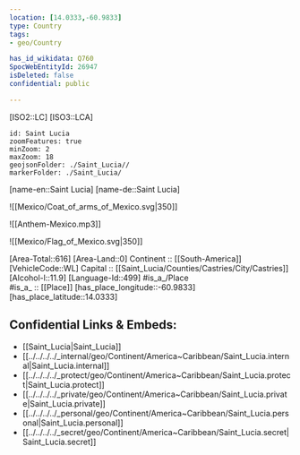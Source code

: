 ```yaml
---
location: [14.0333,-60.9833] 
type: Country
tags:
- geo/Country

has_id_wikidata: Q760 
SpocWebEntityId: 26947
isDeleted: false
confidential: public

---
```

[ISO2::LC] 
[ISO3::LCA] 
```leaflet
id: Saint Lucia
zoomFeatures: true 
minZoom: 2 
maxZoom: 18
geojsonFolder: ./Saint_Lucia//
markerFolder: ./Saint_Lucia/
```

[name-en::Saint Lucia] 
[name-de::Saint Lucia] 

![[Mexico/Coat_of_arms_of_Mexico.svg|350]] 

![[Anthem-Mexico.mp3]] 

![[Mexico/Flag_of_Mexico.svg|350]] 

[Area-Total::616] 
[Area-Land::0] 
Continent :: [[South-America]]  
[VehicleCode::WL] 
Capital :: [[Saint_Lucia/Counties/Castries/City/Castries]]  
[Alcohol-l::11.9] 
[Language-Id::499] 
#is_a_/Place  
#is_a_ :: [[Place]] 
[has_place_longitude::-60.9833] 
[has_place_latitude::14.0333] 



## Confidential Links & Embeds: 
- [[Saint_Lucia|Saint_Lucia]] 
- [[../../../../_internal/geo/Continent/America~Caribbean/Saint_Lucia.internal|Saint_Lucia.internal]] 
- [[../../../../_protect/geo/Continent/America~Caribbean/Saint_Lucia.protect|Saint_Lucia.protect]] 
- [[../../../../_private/geo/Continent/America~Caribbean/Saint_Lucia.private|Saint_Lucia.private]] 
- [[../../../../_personal/geo/Continent/America~Caribbean/Saint_Lucia.personal|Saint_Lucia.personal]] 
- [[../../../../_secret/geo/Continent/America~Caribbean/Saint_Lucia.secret|Saint_Lucia.secret]] 
